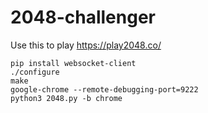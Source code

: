 # 2048-challenger

Use this to play <https://play2048.co/>

```
pip install websocket-client
./configure
make
google-chrome --remote-debugging-port=9222
python3 2048.py -b chrome
```
